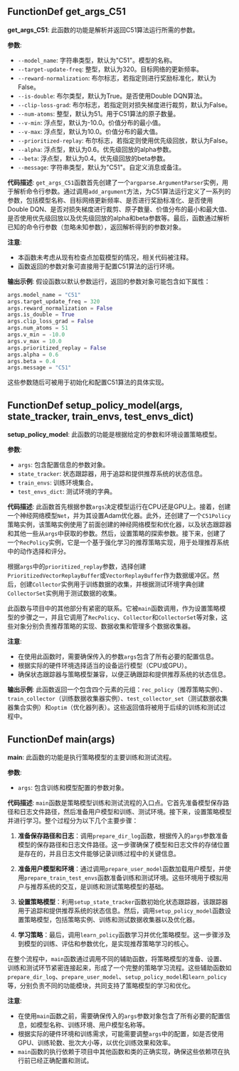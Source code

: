 ## FunctionDef get_args_C51
**get_args_C51**: 此函数的功能是解析并返回C51算法运行所需的参数。

**参数**:
- `--model_name`: 字符串类型，默认为"C51"。模型的名称。
- `--target-update-freq`: 整型，默认为320。目标网络的更新频率。
- `--reward-normalization`: 布尔标志，若指定则进行奖励标准化，默认为False。
- `--is-double`: 布尔类型，默认为True。是否使用Double DQN算法。
- `--clip-loss-grad`: 布尔标志，若指定则对损失梯度进行裁剪，默认为False。
- `--num-atoms`: 整型，默认为51。用于C51算法的原子数量。
- `--v-min`: 浮点型，默认为-10.0。价值分布的最小值。
- `--v-max`: 浮点型，默认为10.0。价值分布的最大值。
- `--prioritized-replay`: 布尔标志，若指定则使用优先级回放，默认为False。
- `--alpha`: 浮点型，默认为0.6。优先级回放的alpha参数。
- `--beta`: 浮点型，默认为0.4。优先级回放的beta参数。
- `--message`: 字符串类型，默认为"C51"。自定义消息或备注。

**代码描述**:
`get_args_C51`函数首先创建了一个`argparse.ArgumentParser`实例，用于解析命令行参数。通过调用`add_argument`方法，为C51算法运行定义了一系列的参数，包括模型名称、目标网络更新频率、是否进行奖励标准化、是否使用Double DQN、是否对损失梯度进行裁剪、原子数量、价值分布的最小和最大值、是否使用优先级回放以及优先级回放的alpha和beta参数等。最后，函数通过解析已知的命令行参数（忽略未知参数），返回解析得到的参数对象。

**注意**:
- 本函数未考虑从现有检查点加载模型的情况，相关代码被注释。
- 函数返回的参数对象可直接用于配置C51算法的运行环境。

**输出示例**:
假设函数以默认参数运行，返回的参数对象可能包含如下属性：
```python
args.model_name = "C51"
args.target_update_freq = 320
args.reward_normalization = False
args.is_double = True
args.clip_loss_grad = False
args.num_atoms = 51
args.v_min = -10.0
args.v_max = 10.0
args.prioritized_replay = False
args.alpha = 0.6
args.beta = 0.4
args.message = "C51"
```
这些参数随后可被用于初始化和配置C51算法的具体实现。
## FunctionDef setup_policy_model(args, state_tracker, train_envs, test_envs_dict)
**setup_policy_model**: 此函数的功能是根据给定的参数和环境设置策略模型。

**参数**:
- `args`: 包含配置信息的参数对象。
- `state_tracker`: 状态跟踪器，用于追踪和提供推荐系统的状态信息。
- `train_envs`: 训练环境集合。
- `test_envs_dict`: 测试环境的字典。

**代码描述**:
此函数首先根据参数`args`决定模型运行在CPU还是GPU上。接着，创建一个神经网络模型`Net`，并为其设置Adam优化器。此外，还创建了一个`C51Policy`策略实例，该策略实例使用了前面创建的神经网络模型和优化器，以及状态跟踪器和其他一些从`args`中获取的参数。然后，设置策略的探索参数。接下来，创建了一个`RecPolicy`实例，它是一个基于强化学习的推荐策略实现，用于处理推荐系统中的动作选择和评分。

根据`args`中的`prioritized_replay`参数，选择创建`PrioritizedVectorReplayBuffer`或`VectorReplayBuffer`作为数据缓冲区。然后，创建`Collector`实例用于训练数据的收集，并根据测试环境字典创建`CollectorSet`实例用于测试数据的收集。

此函数与项目中的其他部分有紧密的联系。它被`main`函数调用，作为设置策略模型的步骤之一，并且它调用了`RecPolicy`、`Collector`和`CollectorSet`等对象，这些对象分别负责推荐策略的实现、数据收集和管理多个数据收集器。

**注意**:
- 在使用此函数时，需要确保传入的参数`args`包含了所有必要的配置信息。
- 根据实际的硬件环境选择适当的设备运行模型（CPU或GPU）。
- 确保状态跟踪器与策略模型兼容，以便正确跟踪和提供推荐系统的状态信息。

**输出示例**:
此函数返回一个包含四个元素的元组：`rec_policy`（推荐策略实例）、`train_collector`（训练数据收集器实例）、`test_collector_set`（测试数据收集器集合实例）和`optim`（优化器列表）。这些返回值将被用于后续的训练和测试过程中。
## FunctionDef main(args)
**main**: 此函数的功能是执行策略模型的主要训练和测试流程。

**参数**:
- `args`: 包含训练和模型配置的参数对象。

**代码描述**:
`main`函数是策略模型训练和测试流程的入口点。它首先准备模型保存路径和日志文件路径，然后准备用户模型和训练、测试环境。接下来，设置策略模型并进行学习。整个过程分为以下几个主要步骤：

1. **准备保存路径和日志**：调用`prepare_dir_log`函数，根据传入的`args`参数准备模型的保存路径和日志文件路径。这一步骤确保了模型和日志文件的存储位置是存在的，并且日志文件能够记录训练过程中的关键信息。

2. **准备用户模型和环境**：通过调用`prepare_user_model`函数加载用户模型，并使用`prepare_train_test_envs`函数准备训练和测试环境。这些环境用于模拟用户与推荐系统的交互，是训练和测试策略模型的基础。

3. **设置策略模型**：利用`setup_state_tracker`函数初始化状态跟踪器，该跟踪器用于追踪和提供推荐系统的状态信息。然后，调用`setup_policy_model`函数设置策略模型，包括策略实例、训练和测试数据收集器以及优化器。

4. **学习策略**：最后，调用`learn_policy`函数学习并优化策略模型。这一步骤涉及到模型的训练、评估和参数优化，是实现推荐策略学习的核心。

在整个流程中，`main`函数通过调用不同的辅助函数，将策略模型的准备、设置、训练和测试环节紧密连接起来，形成了一个完整的策略学习流程。这些辅助函数如`prepare_dir_log`、`prepare_user_model`、`setup_policy_model`和`learn_policy`等，分别负责不同的功能模块，共同支持了策略模型的学习和优化。

**注意**:
- 在使用`main`函数之前，需要确保传入的`args`参数对象包含了所有必要的配置信息，如模型名称、训练环境、用户模型名称等。
- 根据实际的硬件环境和训练需求，可能需要调整`args`中的配置，如是否使用GPU、训练轮数、批次大小等，以优化训练效果和效率。
- `main`函数的执行依赖于项目中其他函数和类的正确实现，确保这些依赖项在执行前已经正确配置和测试。

